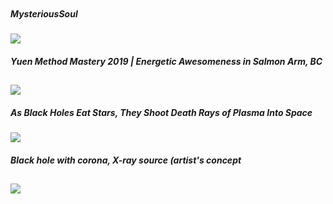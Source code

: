 ![]()
##### MysteriousSoul
![](https://shreyasharmasite.files.wordpress.com/2017/02/14140_xl-g-cy-16081028.jpg)
##### Yuen Method Mastery 2019 | Energetic Awesomeness in Salmon Arm, BC
![](https://static.wixstatic.com/media/9441dd_9854d558f8954dea96adf9d970285e70~mv2_d_1793_1793_s_2.jpg)
---
##### As Black Holes Eat Stars, They Shoot Death Rays of Plasma Into Space
![](https://d.newsweek.com/en/full/699441/11-02-black-hole-plasma-jet.jpg)
##### Black hole with corona, X-ray source (artist's concept
![](https://upload.wikimedia.org/wikipedia/commons/f/f0/Black_Holes_-_Monsters_in_Space.jpg)
---
